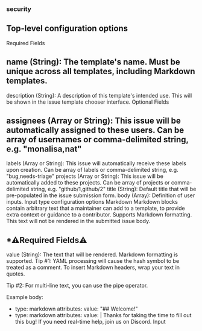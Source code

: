 ### security
## Top-level configuration options
Required Fields

## name (String): The template's name. Must be unique across all templates, including Markdown templates.
description (String): A description of this template's intended use. This will be shown in the issue template chooser interface.
Optional Fields

## assignees (Array or String): This issue will be automatically assigned to these users. Can be array of usernames or comma-delimited string, e.g. "monalisa,nat"
labels (Array or String): This issue will automatically receive these labels upon creation. Can be array of labels or comma-delimited string, e.g. "bug,needs-triage"
projects (Array or String): This issue will be automatically added to these projects. Can be array of projects or comma-delimited string, e.g. "github/1,github/2"
title (String): Default title that will be pre-populated in the issue submission form.
body (Array): Definition of user inputs.
Input type configuration options
Markdown
Markdown blocks contain arbitrary text that a maintainer can add to a template, to provide extra context or guidance to a contributor. Supports Markdown formatting. This text will not be rendered in the submitted issue body.

## *⚠Required Fields⚠

value (String): The text that will be rendered. Markdown formatting is supported.
Tip #1: YAML processing will cause the hash symbol to be treated as a comment. To insert Markdown headers, wrap your text in quotes.

Tip #2: For multi-line text, you can use the pipe operator.

Example
body:
- type: markdown
  attributes:
    value: "## Welcome!"
- type: markdown
  attributes:
    value: |
      Thanks for taking the time to fill out this bug! If you need real-time help, join us on Discord.
Input
